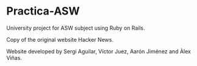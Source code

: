 # Practica-ASW

University project for ASW subject using Ruby on Rails.

Copy of the original website Hacker News.

Website developed by Sergi Aguilar, Víctor Juez, Aarón Jiménez and Àlex Viñas.
